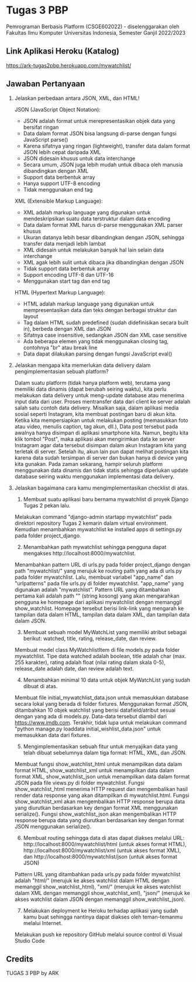 # Tugas 3 PBP

Pemrograman Berbasis Platform (CSGE602022) - diselenggarakan oleh Fakultas Ilmu Komputer Universitas Indonesia, Semester Ganjil 2022/2023

## Link Aplikasi Heroku (Katalog)

https://ark-tugas2pbp.herokuapp.com/mywatchlist/

## Jawaban Pertanyaan

1. Jelaskan perbedaan antara JSON, XML, dan HTML!

   JSON (JavaScript Object Notation):
   - JSON adalah format untuk merepresentasikan objek data yang bersifat ringan
   - Data dalam format JSON bisa langsung di-parse dengan fungsi JavaScript parse()
   - Karena sifatnya yang ringan (lightweight), transfer data dalam format JSON lebih cepat daripada XML
   - JSON didesain khusus untuk data interchange
   - Secara umum, JSON juga lebih mudah untuk dibaca oleh manusia dibandingkan dengan XML
   - Support data berbentuk array
   - Hanya support UTF-8 encoding
   - Tidak menggunakan end tag

   XML (Extensible Markup Language):
   - XML adalah markup language yang digunakan untuk mendeskripsikan suatu data terstruktur dalam data encoding
   - Data dalam format XML harus di-parse menggunakan XML parser khusus
   - Ukuran datanya lebih besar dibandingkan dengan JSON, sehingga transfer data menjadi lebih lambat
   - XML didesain untuk melakukan banyak hal lain selain data interchange
   - XML agak lebih sulit untuk dibaca jika dibandingkan dengan JSON
   - Tidak support data berbentuk array
   - Support encoding UTF-8 dan UTF-16
   - Menggunakan start tag dan end tag

   HTML (Hypertext Markup Language):
   - HTML adalah markup language yang digunakan untuk mempresentasikan data dan teks dengan berbagai struktur dan layout
   - Tag dalam HTML sudah predefined (sudah didefinisikan secara built in), berbeda dengan XML dan JSON
   - Sifatnya case insensitive, sedangkan JSON dan XML case sensitive
   - Ada beberapa elemen yang tidak menggunakan closing tag, contohnya "br" atau break line
   - Data dapat dilakukan parsing dengan fungsi JavaScript eval()

2. Jelaskan mengapa kita memerlukan data delivery dalam pengimplementasian sebuah platform?

   Dalam suatu platform (tidak hanya platform web), terutama yang memiliki data dinamis (dapat berubah seiring waktu), kita perlu melakukan data delivery untuk meng-update database atau menerima input data dari user. Proses mentransfer data dari client ke server adalah salah satu contoh data delivery. Misalkan saja, dalam aplikasi media sosial seperti Instagram, kita membuat postingan baru di akun kita. Ketika kita mempersiapkan untuk melakukan posting (memasukkan foto atau video, menulis caption, tag akun, dll.), Data post tersebut pada awalnya hanya disimpan di aplikasi smartphone kita. Namun, begitu kita klik tombol "Post", maka aplikasi akan mengirimkan data ke server Instagram agar data tersebut disimpan dalam akun Instagram kita yang terletak di server. Setelah itu, akun lain pun dapat melihat postingan kita karena data sudah tersimpan di server dan bukan hanya di device yang kita gunakan. Pada zaman sekarang, hampir seluruh platform menggunakan data dinamis dan tidak statis sehingga diperlukan update database seiring waktu menggunakan implementasi data delivery.

3. Jelaskan bagaimana cara kamu mengimplementasikan checklist di atas.

    1. Membuat suatu aplikasi baru bernama mywatchlist di proyek Django Tugas 2 pekan lalu.

    Melakukan command "django-admin startapp mywatchlist" pada direktori repository Tugas 2 kemarin dalam virtual environment. Kemudian menambahkan mywatchlist ke installed apps di settings.py pada folder project_django.

    2. Menambahkan path mywatchlist sehingga pengguna dapat mengakses http://localhost:8000/mywatchlist.

    Menambahkan pattern URL di urls.py pada folder project_django dengan path "mywatchlist/" yang merujuk ke routing path yang ada di urls.py pada folder mywatchlist. Lalu, membuat variabel "app_name" dan "urlpatterns" pada file urls.py di folder mywatchlist. "app_name" yang digunakan adalah "mywatchlist". Pattern URL yang ditambahkan pertama kali adalah path "" (string kosong) yang akan mengarahkan pengguna ke homepage dari aplikasi mywatchlist dengan memanggil show_watchlist. Homepage tersebut berisi link-link yang mengarah ke tampilan data dalam HTML, tampilan data dalam XML, dan tampilan data dalam JSON.

    3. Membuat sebuah model MyWatchList yang memiliki atribut sebagai berikut: watched, title, rating, release_date, dan review.

    Membuat model class MyWatchlistItem di file models.py pada folder mywatchlist. Tipe data watched adalah boolean, title adalah char (max. 255 karakter), rating adalah float (nilai rating dalam skala 0-5), release_date adalah date, dan review adalah text.

    4. Menambahkan minimal 10 data untuk objek MyWatchList yang sudah dibuat di atas.

    Membuat file initial_mywatchlist_data.json untuk memasukkan database secara lokal yang berada di folder fixtures. Menggunakan format JSON, ditambahkan 10 objek watchlist yang berisi datafield/atribut sesuai dengan yang ada di models.py. Data-data tersebut diambil dari https://www.imdb.com. Terakhir, tidak lupa untuk melakukan command "python manage.py loaddata initial_wishlist_data.json" untuk memasukkan data dari fixtures.

    5. Mengimplementasikan sebuah fitur untuk menyajikan data yang telah dibuat sebelumnya dalam tiga format: HTML, XML, dan JSON.

    Membuat fungsi show_watchlist_html untuk menampilkan data dalam format HTML, show_watchlist_xml untuk menampilkan data dalam format XML, show_watchlist_json untuk menampilkan data dalam format JSON pada file views.py di folder mywatchlist. Fungsi show_watchlist_html menerima HTTP request dan mengembalikan hasil render data response yang akan ditampilkan di mywatchlist.html. Fungsi show_watchlist_xml akan mengembalikan HTTP response berupa data yang diurutkan berdasarkan key dengan format XML menggunakan serialize(). Fungsi show_watchlist_json akan mengembalikan HTTP response berupa data yang diurutkan berdasarkan key dengan format JSON menggunakan serialize().

    6. Membuat routing sehingga data di atas dapat diakses melalui URL: http://localhost:8000/mywatchlist/html (untuk akses format HTML), http://localhost:8000/mywatchlist/xml (untuk akses format XML), dan http://localhost:8000/mywatchlist/json (untuk akses format JSON)

    Pattern URL yang ditambahkan pada urls.py pada folder mywatchlist adalah "html/" (merujuk ke akses watchlist dalam HTML dengan memanggil show_watchlist_html), "xml/" (merujuk ke akses watchlist dalam XML dengan memanggil show_watchlist_xml), "json/" (merujuk ke akses watchlist dalam JSON dengan memanggil show_watchlist_json).

    7. Melakukan deployment ke Heroku terhadap aplikasi yang sudah kamu buat sehingga nantinya dapat diakses oleh teman-temanmu melalui Internet.

    Melakukan push ke repository GitHub melalui source control di Visual Studio Code

## Credits

TUGAS 3 PBP by ARK
